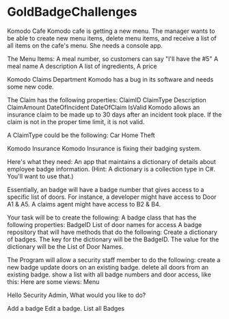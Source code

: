 # GoldBadgeChallenges

Komodo Cafe
Komodo cafe is getting a new menu. The manager wants to be able to create new menu items, delete menu items, and receive a list of all items on the cafe's menu. She needs a console app.

 

The Menu Items:
A meal number, so customers can say "I'll have the #5"
A meal name
A description
A list of ingredients,
A price

Komodo Claims Department
Komodo has a bug in its software and needs some new code.

The Claim has the following properties:
ClaimID
ClaimType
Description
ClaimAmount
DateOfIncident
DateOfClaim
IsValid
Komodo allows an insurance claim to be made up to 30 days after an incident took place. If the claim is not in the proper time limit, it is not valid.

A ClaimType could be the following:
Car
Home
Theft

Komodo Insurance
Komodo Insurance is fixing their badging system.

Here's what they need:
An app that maintains a dictionary of details about employee badge information. (Hint: A dictionary is a collection type in C#. You'll want to use that.)

Essentially, an badge will have a badge number that gives access to a specific list of doors. For instance, a developer might have access to Door A1 & A5. A claims agent might have access to B2 & B4.

Your task will be to create the following:
A badge class that has the following properties:
BadgeID
List of door names for access
A badge repository that will have methods that do the following:
Create a dictionary of badges.
The key for the dictionary will be the BadgeID.
The value for the dictionary will be the List of Door Names.
 

The Program will allow a security staff member to do the following:
create a new badge
update doors on an existing badge.
delete all doors from an existing badge.
show a list with all badge numbers and door access, like this:
Here are some views:
Menu

Hello Security Admin, What would you like to do?

Add a badge
Edit a badge.
List all Badges
